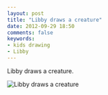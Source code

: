 ```yaml
---
layout: post
title: "Libby draws a creature"
date: 2012-09-29 18:50
comments: false
keywords: 
- kids drawing
- Libby
---
```

Libby draws a creature.

![Libby draws a creature](http://media.eick.us/media/photographs/2012/2012-09-29-3/IMG_0004.jpg)

